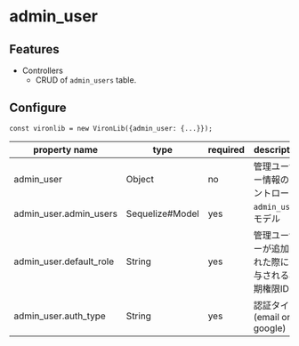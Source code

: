 # admin_user

## Features

- Controllers
  - CRUD of `admin_users` table.

## Configure

```
const vironlib = new VironLib({admin_user: {...}});
```

| property name | type | required | description |
| ------------- | ---- | -------- | ----------- |
| admin_user | Object | no | 管理ユーザー情報のコントローラ |
| admin_user.admin_users | Sequelize#Model | yes | `admin_users` モデル |
| admin_user.default_role | String | yes | 管理ユーザーが追加された際に付与される初期権限ID |
| admin_user.auth_type | String | yes | 認証タイプ (email or google) |
